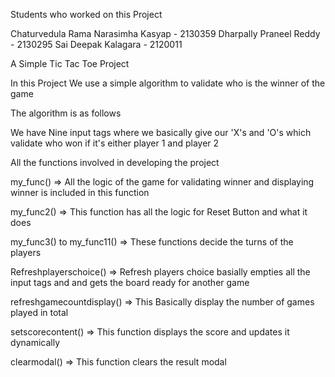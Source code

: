 Students who worked on this Project

Chaturvedula Rama Narasimha Kasyap - 2130359
Dharpally Praneel Reddy - 2130295
Sai Deepak Kalagara - 2120011

A Simple Tic Tac Toe Project 

In this Project We use a simple algorithm to validate who is the winner of the game 

The algorithm is as follows 

We have Nine input tags where we basically give our 'X's and 'O's  which validate who won if it's either player 1  and player 2 

All the functions involved in developing the project

my_func() => All the logic of the game for validating winner and displaying winner is included in this function

my_func2() => This function has all the logic for Reset Button and what it does

my_func3() to my_func11() => These functions decide the turns of the players

Refreshplayerschoice() => Refresh players choice basially empties all the input tags and and gets the board ready for another game

refreshgamecountdisplay() => This Basically display the number of games played in total

setscorecontent() => This function displays the score and updates it dynamically

clearmodal() => This function  clears the result modal

